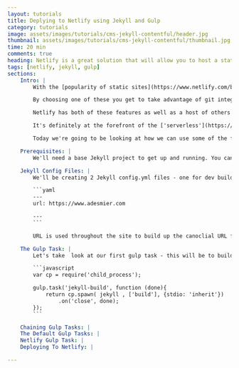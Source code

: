 ```yaml
---
layout: tutorials
title: Deplying to Netlify using Jekyll and Gulp
category: tutorials
image: assets/images/tutorials/cms-jekyll-contentful/header.jpg
thumbnail: assets/images/tutorials/cms-jekyll-contentful/thumbnail.jpg
time: 20 min
comments: true
heading: Netlify is a great solution that will allow you to host a static website, for free! Here were going to look at how to deploy your Jekyll based website to Netlify using the Gulp task runner.
tags: [netlify, jekyll, gulp]
sections:
    Intro: |
        With the [popularity of static sites](https://www.netlify.com/blog/2016/05/02/top-ten-static-website-generators/) on the rise, there are a growing number of hosting solutions for them. You can decide to take the rather archaic approach and FTP your static files up to a 'GoDaddy' server. Or chose a more sophisticated solution like GitHub Pages or [Netlify](https://www.netlify.com) to host your files.<br /><br />

        By choosing one of these you get to take advantage of git integration - so you can version your website code in git, push the changes and the results will be deployed. Most hosting sites also utilise a content delivery network (CDN) - your content is distributed around the world so your global visitors are able to access your site faster.<br /><br />

        Netlify has both of these features as well as a host of others such as, custom domain setup, form generation and password protection. It's a great cost-effective solution to host your static site and with the company being only a few years old, it's growing in popularity massively with new features and tool sets being added frequently.<br /><br />

        It's definitely at the forefront of the ['serverless'](https://en.wikipedia.org/wiki/Serverless_computing) movement. This is the idea where web and app creators don't have to bother about provisioning their infrastructure. They can deploy to something like Netlify and this looks after everything backend wise like DNS, CDN, scaling, freeing up time for the developer to concentrate on their app. It's a movement that's really fascinating and something that has great potential.<br /><br />

        Today we're going to be looking at how we can use some of the feature of Netlify to host our Jekyll site. We'll be using [Gulp](http://gulpjs.com/) to package our assets, such as our CSS files, building the site with Jekyll and then deploying the site to Netlify.<br /><br />

    Prerequisites: |
        We'll need a base Jekyll project to get up and running. You can clone the jeykll-base-template repo which includes the gulp file we'll be going through. We'll also assuming a working knowledge of Gulp, how to install it and it's main principles. I learned all of these for various articles, one being ... which is great at stepping through the gulp tooling process for beginners.

    Jekyll Config Files: |
        We'll be creating 2 Jekyll config.yml files - one for dev builds for our development environment and one for our live builds onto Netlify. Within these two files you can put anything that will be specific to either your dev or live build - the main thing in my config file is the URL variable

        ```yaml
        ---
        url: https://www.adesmier.com

        ---
        ```

        URL is used throughout the site to build up the canoclial URL for each page. This will obviously be something like 'localhost' on my dev build. We can then pass these files into different gulp tasks so that to correct Jekyll site for our environment is built.<br /><br />

    The Gulp Task: |
        Let's take  look at our first gulp task - this will be to build out jekyll site

        ```javascript
        var cp = require('child_process');

        gulp.task('jekyll-build', function (done){
            return cp.spawn( jekyll , ['build'], {stdio: 'inherit'})
                .on('close', done);
        });
        ```

    Chaining Gulp Tasks: |
    The Default Gulp Tasks: |
    Netlify Gulp Task: |
    Deploying To Netlify: |

---
```

